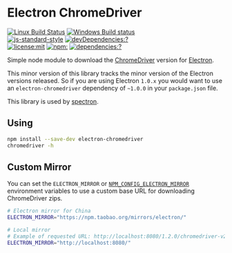 # Electron ChromeDriver

[![Linux Build Status](https://travis-ci.org/electron/chromedriver.svg?branch=master)](https://travis-ci.org/electron/chromedriver)
[![Windows Build status](https://ci.appveyor.com/api/projects/status/43safb37jdlaeviw/branch/master?svg=true)](https://ci.appveyor.com/project/electron-bot/chromedriver/branch/master)
<br>
[![js-standard-style](https://img.shields.io/badge/code%20style-standard-brightgreen.svg?style=flat)](http://standardjs.com/)
[![devDependencies:?](https://img.shields.io/david/electron/chromedriver.svg)](https://david-dm.org/electron/chromedriver)
<br>
[![license:mit](https://img.shields.io/badge/license-mit-blue.svg)](https://opensource.org/licenses/MIT)
[![npm:](https://img.shields.io/npm/v/electron-chromedriver.svg)](https://www.npmjs.com/packages/electron-chromedriver)
[![dependencies:?](https://img.shields.io/npm/dm/electron-chromedriver.svg)](https://www.npmjs.com/packages/electron-chromedriver)

Simple node module to download the [ChromeDriver](https://sites.google.com/a/chromium.org/chromedriver)
version for [Electron](http://electron.atom.io).

This minor version of this library tracks the minor version of the Electron
versions released. So if you are using Electron `1.0.x` you would want to use
an `electron-chromedriver` dependency of `~1.0.0` in your `package.json` file.

This library is used by [spectron](https://github.com/electron/spectron).

## Using

```sh
npm install --save-dev electron-chromedriver
chromedriver -h
```

## Custom Mirror

You can set the `ELECTRON_MIRROR` or [`NPM_CONFIG_ELECTRON_MIRROR`](https://docs.npmjs.com/misc/config#environment-variables)
environment variables to use a custom base URL for downloading ChromeDriver zips.

```sh
# Electron mirror for China
ELECTRON_MIRROR="https://npm.taobao.org/mirrors/electron/"

# Local mirror
# Example of requested URL: http://localhost:8080/1.2.0/chromedriver-v2.21-darwin-x64.zip
ELECTRON_MIRROR="http://localhost:8080/"
```
